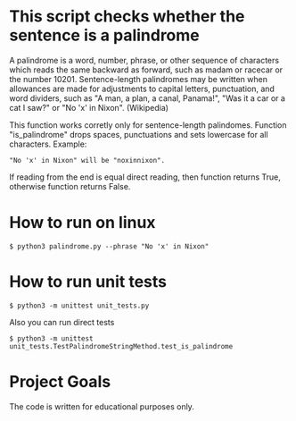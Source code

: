 # This script checks whether the sentence is a palindrome

A palindrome is a word, number, phrase, or other sequence of characters which reads the same backward as forward,
such as madam or racecar or the number 10201.
Sentence-length palindromes may be written when allowances are made for adjustments to capital letters,
punctuation, and word dividers, such as "A man, a plan, a canal, Panama!",
"Was it a car or a cat I saw?" or "No 'x' in Nixon". (Wikipedia)


This function works corretly only for sentence-length palindomes. Function "is_palindrome" drops spaces, punctuations and sets lowercase for all characters.
Example:
```
"No 'x' in Nixon" will be "noxinnixon".
```
If reading from the end is equal direct reading, then function returns True, otherwise function returns False.

# How to run on linux
```
$ python3 palindrome.py --phrase "No 'x' in Nixon"
```

# How to run unit tests
```
$ python3 -m unittest unit_tests.py
```
Also you can run direct tests
```
$ python3 -m unittest unit_tests.TestPalindromeStringMethod.test_is_palindrome
```
# Project Goals

The code is written for educational purposes only.
